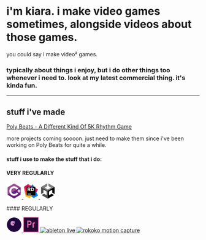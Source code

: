 # i'm kiara. i make video games sometimes, alongside videos about those games.
you could say i make video² games.
### typically about things i enjoy, but i do other things too whenever i need to. look at my latest commercial thing. it's kinda fun.

***
## stuff i've made
[Poly Beats - A Different Kind Of 5K Rhythm Game](https://store.steampowered.com/app/2734590/Poly_Beats/)

more projects coming soooon. just need to make them since i've been working on Poly Beats for quite a while.

#### stuff i use to make the stuff that i do:
#### VERY REGULARLY
<p align="left">
	<a href="https://dotnet.microsoft.com/en-us/languages/csharp" target="_blank" rel="noreferrer">
		<img
            src="https://raw.githubusercontent.com/devicons/devicon/refs/heads/master/icons/csharp/csharp-original.svg" alt="csharp" width="40" height="40" />
	</a>
    <a href="https://www.jetbrains.com/rider/" target="_blank" rel="noreferrer">
		<img
            src="https://raw.githubusercontent.com/devicons/devicon/refs/heads/master/icons/rider/rider-original.svg" alt="jetbrains rider" width="40" height="40" />
	</a>
    <a href="https://unity.com" target="_blank" rel="noreferrer">
		<img
            src="https://github.com/devicons/devicon/blob/master/icons/unity/unity-original.svg" alt="unity engine" width="40" height="40" />
	</a>
</p>
#### REGULARLY
<p align="left">
	<a href="https://www.adobe.com/uk/products/aftereffects.html" target="_blank" rel="noreferrer">
		<img
            src="https://github.com/devicons/devicon/blob/master/icons/aftereffects/aftereffects-original.svg" alt="after effects" width="40" height="40" />
	</a>
    <a href="https://www.adobe.com/uk/products/premiere.html" target="_blank" rel="noreferrer">
		<img
            src="https://github.com/devicons/devicon/blob/master/icons/premierepro/premierepro-original.svg" alt="premiere pro" width="40" height="40" />
	</a>
    <a href="https://ableton.com" target="_blank" rel="noreferrer">
		<img
            src="https://preview.redd.it/meg6nawssnb01.jpg?auto=webp&s=40df33d5a7d4456bf08f68785f2514a97d310d07" alt="ableton live" width="40" height="40" />
	</a>
    <a href="https://rokoko.com" target="_blank" rel="noreferrer">
		<img
            src="https://media.licdn.com/dms/image/v2/C4E0BAQEVUkW9gs9HIQ/company-logo_200_200/company-logo_200_200/0/1662542117769?e=2147483647&v=beta&t=CoHM8Jl_W5RAvjoimFrkPovpkSs4PYAyLI3KEVk5lqU" alt="rokoko motion capture" width="40" height="40" />
	</a>
</p>
